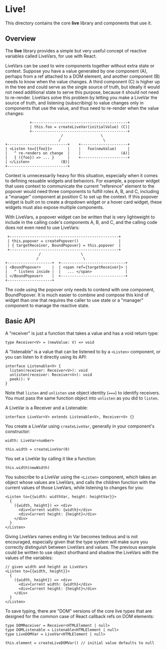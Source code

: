 # Live!

This directory contains the core **live** library and components that use it.

## Overview

The **live** library provides a simple but very useful concept of reactive variables called LiveVars,
for use with React.

LiveVars can be used to wire components together without extra state or context.
Suppose you have a value generated by one component (A), perhaps from a ref attached to
a DOM element, and another component (B) needs to know when the value changes.  A third
component (C) is higher up in the tree and could serve as the single source of truth,
but ideally it would not need additional state to serve this purpose, because it
should not need to re-render.  LiveVars solve this problem by letting you make a LiveVar
the source of truth, and listening (subscribing) to value changes only in components that
use the value, and thus need to re-render when the value changes:

               +-------------------------------------------+
               | this.foo = createLiveVar(initialValue) (C)|
               +-------------------------------------------+
                             /                 \
                            /                   \
    +---------------------------+    +---------------------+
    | <Listen to={{foo}}>       |    |   foo(newValue)     |
    |   ^ re-renders on change  |    |                  (A)|
    |   { ({foo}) => ... }      |    +---------------------+
    | </Listen>              (B)|
    +---------------------------+

Context is unnecessarily heavy for this situation, especially when it comes to
defining resuable widgets and behaviors.  For example, a popover widget that uses context
to communicate the current "reference" element to the popover would need three components
to fulfill roles A, B, and C, including a "manager" component at position C to set up the
context.  If this popover widget is built on to create a dropdown widget or a hover card
widget, these widgets must also expose multiple components.

With LiveVars, a popover widget can be written that is very lightweight to include in the
calling code's components A, B, and C, and the calling code does not even need to use LiveVars:

     +-------------------------------------------------+
     | this.popover = createPopover()                  |
     | { targetReceiver, BoundPopover} = this.popover  |
     +-------------------------------------------------+
                   /                  \
                  /                    \
    +--------------------+  +-----------------------------+
    | <BoundPopover>     |  | <span ref={targetReceiver}> |
    |   ^ listens inside |  |   ... </span>               |
    | </BoundPopover>    |  +-----------------------------+
    +--------------------+

The code using the popover only needs to contend with one component, BoundPopover.  It is
much easier to combine and compose this kind of widget than one that requires the caller
to use state or a "manager" component to manage the reactive state.

## Basic API

A "receiver" is just a function that takes a value and has a void return type:

```
type Receiver<V> = (newValue: V) => void
```

A "listenable" is a value that can be listened to by a `<Listen>` component,
or you can listen to it directly using its API:

```
interface Listenable<V> {
  listen(receiver: Receiver<V>): void
  unlisten(receiver: Receiver<V>): void
  peek(): V
}
```

Note that `listen` and `unlisten` use object identity (`===`) to identify receivers.
You must pass the same function object into `unlisten` as you did to `listen`.

A LiveVar is a Receiver and a Listenable:

```
interface LiveVar<V> extends Listenable<V>, Receiver<V> {}
```

You create a LiveVar using `createLiveVar`, generally in your component's constructor:

```
width: LiveVar<number>

this.width = createLiveVar(0)
```

You set a LiveVar by calling it like a function:

```
this.width(newWidth)
```

You subscribe to a LiveVar using the `<Listen>` component, which takes an object
whose values are LiveVars, and calls the children function with the current values
of those LiveVars, while listening to changes for you:

```
<Listen to={{width: widthVar, height: heightVar}}>
  {
    ({width, height}) => <div>
      <div>Current width: {width}</div>
      <div>Current height: {height}</div>
    </div>
  }
</Listen>
```

Giving LiveVars names ending in Var becomes tedious and is not encouraged, especially
given that the type system will make sure you correctly distinguish between LiveVars
and values.  The previous example could be written to use object shorthand and
shadow the LiveVars with the values of the variables:

```
// given width and height as LiveVars
<Listen to={{width, height}}>
  {
    ({width, height}) => <div>
      <div>Current width: {width}</div>
      <div>Current height: {height}</div>
    </div>
  }
</Listen>
```

To save typing, there are "DOM" versions of the core live types that are designed for
the common case of React callback refs on DOM elements:

```
type DOMReceiver = Receiver<HTMLElement | null>
type DOMListenable = Listenable<HTMLElement | null>
type LiveDOMVar = LiveVar<HTMLElement | null>

this.element = createLiveDOMVar() // initial value defaults to null
```